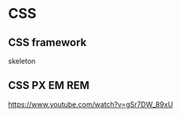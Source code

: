 # CSS


## CSS framework

skeleton



## CSS PX EM REM

https://www.youtube.com/watch?v=gSr7DW_89xU
